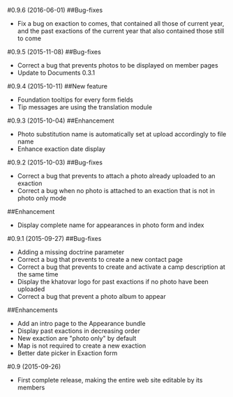 #0.9.6 (2016-06-01)
##Bug-fixes
- Fix a bug on exaction to comes, that contained all those of current year, and the past exactions of the current year that also contained those still to come

#0.9.5 (2015-11-08)
##Bug-fixes
- Correct a bug that prevents photos to be displayed on member pages
- Update to Documents 0.3.1

#0.9.4 (2015-10-11)
##New feature
- Foundation tooltips for every form fields
- Tip messages are using the translation module

#0.9.3 (2015-10-04)
##Enhancement
- Photo substitution name is automatically set at upload accordingly to file name
- Enhance exaction date display

#0.9.2 (2015-10-03)
##Bug-fixes
- Correct a bug that prevents to attach a photo already uploaded to an exaction
- Correct a bug when no photo is attached to an exaction that is not in photo only mode

##Enhancement
- Display complete name for appearances in photo form and index

#0.9.1 (2015-09-27)
##Bug-fixes
- Adding a missing doctrine parameter
- Correct a bug that prevents to create a new contact page
- Correct a bug that prevents to create and activate a camp description at the same time
- Display the khatovar logo for past exactions if no photo have been uploaded
- Correct a bug that prevent a photo album to appear

##Enhancements
- Add an intro page to the Appearance bundle
- Display past exactions in decreasing order
- New exaction are "photo only" by default
- Map is not required to create a new exaction
- Better date picker in Exaction form

#0.9 (2015-09-26)
- First complete release, making the entire web site editable by its members
